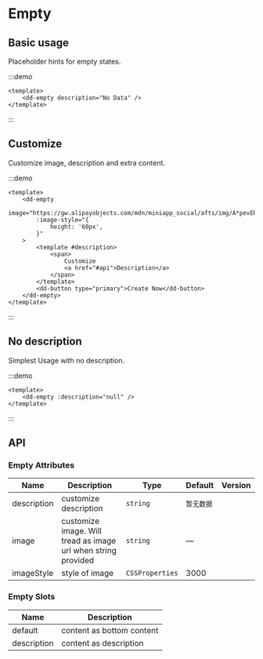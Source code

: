 # Empty

## Basic usage

Placeholder hints for empty states.

:::demo

```vue
<template>
	<dd-empty description="No Data" />
</template>
```

:::

## Customize

Customize image, description and extra content.

:::demo

```vue
<template>
	<dd-empty
		image="https://gw.alipayobjects.com/mdn/miniapp_social/afts/img/A*pevERLJC9v0AAAAAAAAAAABjAQAAAQ/original"
		:image-style="{
			height: '60px',
		}"
	>
		<template #description>
			<span>
				Customize
				<a href="#api">Description</a>
			</span>
		</template>
		<dd-button type="primary">Create Now</dd-button>
	</dd-empty>
</template>
```

:::

## No description

Simplest Usage with no description.

:::demo

```vue
<template>
	<dd-empty :description="null" />
</template>
```

:::

## API

### Empty Attributes

| Name        | Description                                                   | Type            | Default    | Version |
| ----------- | ------------------------------------------------------------- | --------------- | ---------- | ------- |
| description | customize description                                         | `string`        | `暂无数据` |
| image       | customize image. Will tread as image url when string provided | `string`        | —          |
| imageStyle  | style of image                                                | `CSSProperties` | 3000       |

### Empty Slots

| Name        | Description               |
| ----------- | ------------------------- |
| default     | content as bottom content |
| description | content as description    |
